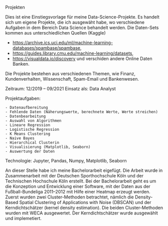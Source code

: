 Projekten

Dies ist eine Einstiegsvorlage für meine Data-Science-Projekte. Es handelt sich um eigene Projekte, die ich ausgewäht habe, wo verschiedene Aufgaben in dem Bereich Data Science 
behandelt werden. Die Daten-Sets kommen aus unterschiedlichen Quellen (Kaggle) 
  - https://archive.ics.uci.edu/ml/machine-learning-databases/spambase/spambase,
  - https://guides.library.cmu.edu/machine-learning/datasets, 
  - https://visualdata.io/discovery und verschiden andere Online Daten Banken. 

Die Projekte bestehen aus verschiedenen Themen, wie Finanz, Kundenverhalten, Wissenschaft, Spam-Email und Bankenwesen.     

Zeitraum: 12/2019 – 09/2021
Einsatz als: Data Analyst


Projektaufgaben:

  	- Datenaufbereitung 
	- Fehlende Daten (Näherungswerte, berechnete Werte, Werte streichen)
	- Datenbearbeitung 
	- Auswahl von Algorithmen
	- Lineare Regression
	- Logistische Regression
	- K Means Clustering
	- Naive Bayes
	- Hierarchical Clusterin
	- Visualisierung (Matplotlib, Seaborn)
	- Auswertung der Daten
        
        
Technologie: Jupyter, Pandas, Numpy, Matplotlib, Seaborn








An dieser Stelle habe ich meine Bachelorarbeit eigefügt. Die Arbeit wurde in Zusammenarbeit mit der Deutschen Sporthochschule Köln und der Technischen Hochschule Köln erstellt.
Bei der Bachelorarbeit geht es um die Konzeption und Entwicklung einer Software, mit der Daten aus der Fußball-Bundeliga 2011–2012 mit Hilfe einer Heatmap erzeugt werden.
Zuerst wurden zwei Cluster-Methoden betrachtet, nämlich die Density-Based Spatial Clustering of Applications with Noise (DBSCAN) und der Kerndichtschätzer 
(kernel density estimation). Die beiden Cluster-Methoden wurden mit WECA ausgewertet. Der Kerndichtschätzer wurde ausgewählt und implemetiert.



